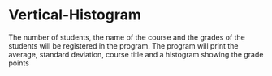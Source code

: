 # Vertical-Histogram
The number of students, the name of the course and the grades of the students will be registered in the program. The program will print the average, standard deviation, course title and a histogram showing the grade points
